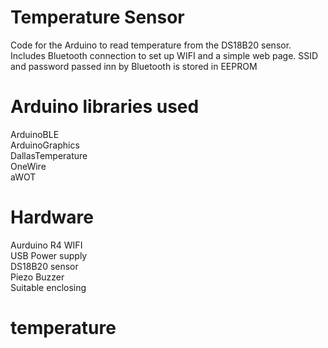 # Temperature Sensor
Code for the Arduino to read temperature from the DS18B20 sensor.  Includes Bluetooth connection to set up WIFI and a simple web page. SSID and password passed inn by Bluetooth is stored in EEPROM

# Arduino libraries used
ArduinoBLE  
ArduinoGraphics  
DallasTemperature  
OneWire  
aWOT 

# Hardware
Aurduino R4 WIFI  
USB Power supply  
DS18B20 sensor  
Piezo Buzzer  
Suitable enclosing  

# temperature
